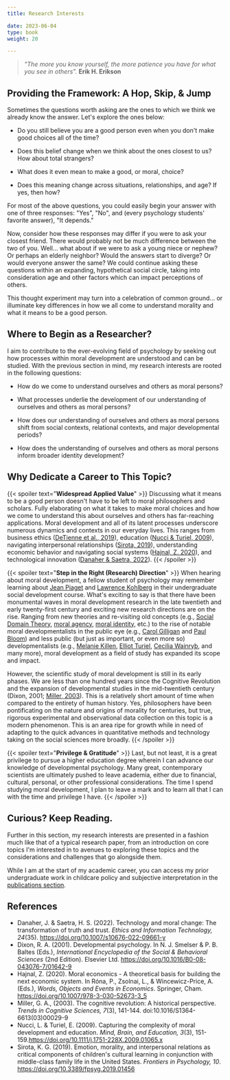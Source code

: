 ```yaml
---
title: Research Interests

date: 2023-06-04
type: book
weight: 20

---
```



> *"The more you know yourself, the more patience you have for what you see in others".*  **Erik H. Erikson**


## Providing the Framework: A Hop, Skip, & Jump
Sometimes the questions worth asking are the ones to which we think we already know the answer. Let's explore the ones below:

* Do you still believe you are a good person even when you don't make good choices all of the time? 

* Does this belief change when we think about the ones closest to us? How about total strangers?

* What does it even mean to make a good, or moral, choice?

* Does this meaning change across situations, relationships, and age? If yes, then how?

For most of the above questions, you could easily begin your answer with one of three responses: "Yes", "No", and (every psychology students' favorite answer), "It depends." 

Now, consider how these responses may differ if you were to ask your closest friend. There would probably not be much difference between the two of you. Well... what about if we were to ask a young niece or nephew? Or perhaps an elderly neighbor? Would the answers start to diverge? Or would everyone answer the same? We could continue asking these questions within an expanding, hypothetical social circle, taking into consideration age and other factors which can impact perceptions of others.

This thought experiment may turn into a celebration of common ground... or illuminate key differences in how we all come to understand morality and what it means to be a good person.


## Where to Begin as a Researcher?
I aim to contribute to the ever-evolving field of psychology by seeking out how processes within moral development are understood and can be studied. With the previous section in mind, my research interests are rooted in the following questions:

- How do we come to understand ourselves and others as moral persons?

- What processes underlie the development of our understanding of ourselves and others as moral persons?

- How does our understanding of ourselves and others as moral persons shift from social contexts, relational contexts, and major developmental periods?

- How does the understanding of ourselves and others as moral persons inform broader identity development?


## Why Dedicate a Career to This Topic?

{{< spoiler text="**Widespread Applied Value**" >}}
Discussing what it means to be a good person doesn't have to be left to moral philosophers and scholars. Fully elaborating on what it takes to make moral choices and how we come to understand this about ourselves and others has far-reaching applications. Moral development and all of its latent processes underscore numerous dynamics and contexts in our everyday lives. This ranges from business ethics ([DeTienne et al., 2019](https://link.springer.com/article/10.1007/s10551-019-04351-0)), education ([Nucci & Turiel, 2009](https://onlinelibrary.wiley.com/doi/full/10.1111/j.1751-228X.2009.01065.x?casa_token=HuMRVrhtvnwAAAAA%3AvpXl6tyweOUpyr--TcCab6tuatYLWghnVscYzJvVe5CRKKcgs7Br5prMxVQrXFE6Gaph2OMHWVo-)), navigating interpersonal relationships ([Sirota, 2019](https://www.ncbi.nlm.nih.gov/pmc/articles/PMC6606994/)), understanding economic behavior and navigating social systems ([Hajnal, Z. 2020](https://link.springer.com/chapter/10.1007/978-3-030-52673-3_5)), and technological innovation ([Danaher & Saetra, 2022](https://link.springer.com/article/10.1007/s10676-022-09661-y)). 
{{< /spoiler >}}

{{< spoiler text="**Step in the Right (Research) Direction**" >}}
When hearing about moral development, a fellow student of psychology may remember learning about [Jean Piaget](https://www.simplypsychology.org/piaget-moral.html) and [Lawrence Kohlberg](https://www.simplypsychology.org/kohlberg.html) in their undergraduate social development course. What's exciting to say is that there have been monumental waves in moral development research in the late twentieth and early twenty-first century and exciting new research directions are on the rise. Ranging from new theories and re-visiting old concepts (e.g., [Social Domain Theory](https://www.socialdomaintheory.com/), [moral agency](https://ethicsunwrapped.utexas.edu/glossary/moral-agent), [moral identity](https://psycnet.apa.org/record/2011-21882-019), etc.) to the rise of notable moral developmentalists in the public eye (e.g., [Carol Gilligan](https://www.verywellmind.com/the-carol-gilligan-theory-and-a-woman-s-sense-of-self-5198408) and [Paul Bloom](https://paulbloom.net/)) and less public (but just as important, or even more so) developmentalists (e.g., [Melanie Killen](https://nacs.umd.edu/facultyprofile/killen/melanie), [Elliot Turiel](https://bse.berkeley.edu/elliot-turiel), [Cecilia Wainryb](https://psych.utah.edu/people/faculty/wainryb-cecilia.php), and many more), moral development as a field of study has expanded its scope and impact. 

However, the scientific study of moral development is still in its early phases. We are less than one hundred years since the Cognitive Revolution and the expansion of developmental studies in the mid-twentieth century (Dixon, 2001; [Miller, 2003](https://www.cs.princeton.edu/~rit/geo/Miller.pdf)). This is a relatively short amount of time when compared to the entirety of human history. Yes, philosophers have been pontificating on the nature and origins of morality for centuries, but true, rigorous experimental and observational data collection on this topic is a modern phenomenon. This is an area ripe for growth while in need of adapting to the quick advances in quantitative methods and technology taking on the social sciences more broadly.
{{< /spoiler >}}

{{< spoiler text="**Privilege & Gratitude**" >}}
Last, but not least, it is a great privilege to pursue a higher education degree wherein I can advance our knowledge of developmental psychology. Many great, contemporary scientists are ultimately pushed to leave academia, either due to financial, cultural, personal, or other professional considerations. The time I spend studying moral development, I plan to leave a mark and to learn all that I can with the time and privilege I have. 
{{< /spoiler >}}

## Curious? Keep Reading.

Further in this section, my research interests are presented in a fashion much like that of a typical research paper, from an introduction on core topics I'm interested in to avenues to exploring these topics and the considerations and challenges that go alongside them.

While I am at the start of my academic career, you can access my prior undergraduate work in childcare policy and subjective interpretation in the [publications section](/publications/).


## References
- Danaher, J. & Saetra, H. S. (2022). Technology and moral change: The transformation of truth and trust. *Ethics and Information Technology, 24*(35). https://doi.org/10.1007/s10676-022-09661-y
- Dixon, R. A. (2001). Developmental psychology. In N. J. Smelser & P. B. Baltes (Eds.), *International Encyclopedia of the Social & Behavioral Sciences* (2nd Edition). Elsevier Ltd. https://doi.org/10.1016/B0-08-043076-7/01642-9
- Hajnal, Z. (2020). Moral economics - A theoretical basis for building the next economic system. In Róna, P., Zsolnai, L., & Wincewicz-Price, A. (Eds.), *Words, Objects and Events in Economics*. Springer, Cham. https://doi.org/10.1007/978-3-030-52673-3_5
- Miller, G. A., (2003). The cognitive revolution: A historical perspective. *Trends in Cognitive Sciences, 7*(3), 141-144. doi:10.1016/S1364-6613(03)00029-9
- Nucci, L. & Turiel, E. (2009). Capturing the complexity of moral development and education. *Mind, Brain, and Education, 3*(3), 151-159.https://doi.org/10.1111/j.1751-228X.2009.01065.x
- Sirota, K. G. (2019). Emotion, morality, and interpersonal relations as critical components of children's cultural learning in conjunction with middle-class family life in the United States. *Frontiers in Psychology, 10*. https://doi.org/10.3389/fpsyg.2019.01456